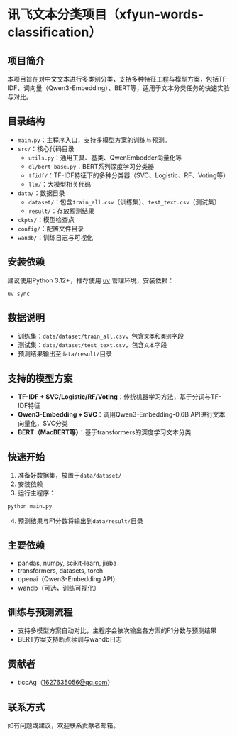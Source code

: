 # 讯飞文本分类项目（xfyun-words-classification）

## 项目简介
本项目旨在对中文文本进行多类别分类，支持多种特征工程与模型方案，包括TF-IDF、词向量（Qwen3-Embedding）、BERT等，适用于文本分类任务的快速实验与对比。

## 目录结构
- `main.py`：主程序入口，支持多模型方案的训练与预测。
- `src/`：核心代码目录
  - `utils.py`：通用工具、基类、QwenEmbedder向量化等
  - `dl/bert_base.py`：BERT系列深度学习分类器
  - `tfidf/`：TF-IDF特征下的多种分类器（SVC、Logistic、RF、Voting等）
  - `llm/`：大模型相关代码
- `data/`：数据目录
  - `dataset/`：包含`train_all.csv`（训练集）、`test_text.csv`（测试集）
  - `result/`：存放预测结果
- `ckpts/`：模型检查点
- `config/`：配置文件目录
- `wandb/`：训练日志与可视化

## 安装依赖
建议使用Python 3.12+，推荐使用 [uv](https://github.com/astral-sh/uv) 管理环境，安装依赖：
```bash
uv sync
```

## 数据说明
- 训练集：`data/dataset/train_all.csv`，包含`文本`和`类别`字段
- 测试集：`data/dataset/test_text.csv`，包含`文本`字段
- 预测结果输出至`data/result/`目录

## 支持的模型方案
- **TF-IDF + SVC/Logistic/RF/Voting**：传统机器学习方法，基于分词与TF-IDF特征
- **Qwen3-Embedding + SVC**：调用Qwen3-Embedding-0.6B API进行文本向量化，SVC分类
- **BERT（MacBERT等）**：基于transformers的深度学习文本分类

## 快速开始
1. 准备好数据集，放置于`data/dataset/`
2. 安装依赖
3. 运行主程序：
```bash
python main.py
```
4. 预测结果与F1分数将输出到`data/result/`目录

## 主要依赖
- pandas, numpy, scikit-learn, jieba
- transformers, datasets, torch
- openai（Qwen3-Embedding API）
- wandb（可选，训练可视化）

## 训练与预测流程
- 支持多模型方案自动对比，主程序会依次输出各方案的F1分数与预测结果
- BERT方案支持断点续训与wandb日志

## 贡献者
- ticoAg（1627635056@qq.com）

## 联系方式
如有问题或建议，欢迎联系贡献者邮箱。
